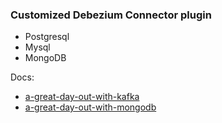 ### Customized Debezium Connector plugin
* Postgresql
* Mysql
* MongoDB

Docs:
* [a-great-day-out-with-kafka](https://a-great-day-out-with.github.io/kafka/)
* [a-great-day-out-with-mongodb](https://a-great-day-out-with.github.io/mongodb/)
